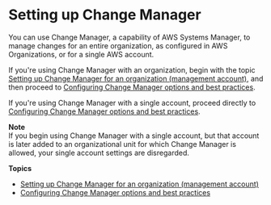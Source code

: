 # Setting up Change Manager<a name="change-manager-setting-up"></a>

You can use Change Manager, a capability of AWS Systems Manager, to manage changes for an entire organization, as configured in AWS Organizations, or for a single AWS account\. 

If you're using Change Manager with an organization, begin with the topic [Setting up Change Manager for an organization \(management account\)](change-manager-organization-setup.md), and then proceed to [Configuring Change Manager options and best practices](change-manager-account-setup.md)\.

If you're using Change Manager with a single account, proceed directly to [Configuring Change Manager options and best practices](change-manager-account-setup.md)\.

**Note**  
If you begin using Change Manager with a single account, but that account is later added to an organizational unit for which Change Manager is allowed, your single account settings are disregarded\.

**Topics**
+ [Setting up Change Manager for an organization \(management account\)](change-manager-organization-setup.md)
+ [Configuring Change Manager options and best practices](change-manager-account-setup.md)